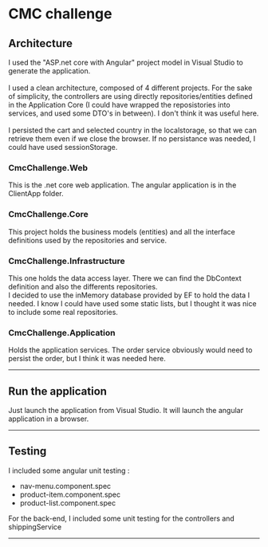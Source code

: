 # CMC challenge

## Architecture

I used the "ASP.net core with Angular" project model in Visual Studio to generate the application.
<br>
<br>
I used a clean architecture, composed of 4 different projects.
For the sake of simplicity, the controllers are using directly repositories/entities defined in the Application Core (I could have wrapped the reposistories into services, and used some DTO's in between). I don't think it was useful here.
<br>
<br>
I persisted the cart and selected country in the localstorage, so that we can retrieve them even if we close the browser. If no persistance was needed, I could have used sessionStorage.

### CmcChallenge.Web

This is the .net core web application.
The angular application is in the ClientApp folder.

### CmcChallenge.Core

This project holds the business models (entities) and all the interface definitions used by the repositories and service.

### CmcChallenge.Infrastructure

This one holds the data access layer.
There we can find the DbContext definition and also the differents repositories.<br>
I decided to use the inMemory database provided by EF to hold the data I needed.
I know I could have used some static lists, but I thought it was nice to include some real repositories.

### CmcChallenge.Application

Holds the application services.
The order service obviously would need to persist the order, but I think it was needed here.

---

## Run the application

Just launch the application from Visual Studio. It will launch the angular application in a browser.

---

## Testing

I included some angular unit testing :

- nav-menu.component.spec
- product-item.component.spec
- product-list.component.spec

For the back-end, I included some unit testing for the controllers and shippingService

---
